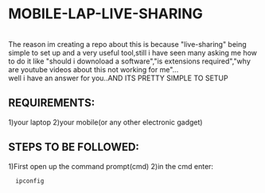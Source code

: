 # MOBILE-LAP-LIVE-SHARING
<br>
The reason im creating a repo about this is because "live-sharing" being simple to set up and a very useful tool,still i have seen many asking me how to do it like "should i downoload a software","is extensions required","why are youtube videos about this not working for me"...
<br>
well i have an answer for you..AND ITS PRETTY SIMPLE TO SETUP

## REQUIREMENTS:

1)your laptop
2)your mobile(or any other electronic gadget)

## STEPS TO BE FOLLOWED:

1)First open up the command prompt(cmd)
2)in the cmd enter:
 ```bash
   ipconfig
```




